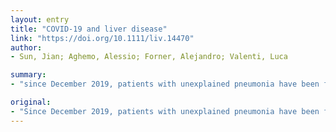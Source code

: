 ```yaml
---
layout: entry
title: "COVID-19 and liver disease"
link: "https://doi.org/10.1111/liv.14470"
author:
- Sun, Jian; Aghemo, Alessio; Forner, Alejandro; Valenti, Luca

summary:
- "since December 2019, patients with unexplained pneumonia have been found in Wuhan, Hubei Province, China. The pathogen has now been named Severe Acute Respiratory Syndrome Coronavirus-2 (SARS-CoV-2) (2). Pathogen has been named Coronavirus Disease 2019 (COVID-19) Since December 2018, patients have been able to breathe. Since December 2019, pneumonia was caused by a novel coronavirus that had not been previously identified (1)."

original:
- "Since December 2019, patients with unexplained pneumonia have been found in Wuhan, Hubei Province, China, which was caused by a novel coronavirus that had not been previously identified (1). Tentatively defined as 2019 novel coronavirus (2019-nCoV), the pathogen has now been named Severe Acute Respiratory Syndrome Coronavirus-2 (SARS-CoV-2) (2), while the disease termed Coronavirus Disease 2019 (COVID-19)."
---
```


